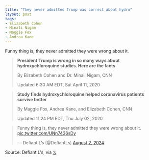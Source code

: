 ```yaml
---
title: "They never admitted Trump was correct about hydro"
layout: post
tags:
- Elizabeth Cohen
- Minali Nigam
- Maggie Fox
- Andrea Kane
---
```


Funny thing is, they never admitted they were wrong about it.

> **President Trump is wrong in so many ways about hydroxychloroquine studies. Here are the facts**
>
> By Elizabeth Cohen and Dr. Minali Nigam, CNN
>
> Updated 6:30 AM EDT, Sat April 11, 2020

> **Study finds hydroxychloroquine helped coronavirus patients survive better**
>
> By Maggie Fox, Andrea Kane, and Elizabeth Cohen, CNN
>
> Updated 11:24 PM EDT, Thu July 02, 2020

<blockquote class="twitter-tweet"><p lang="en" dir="ltr">Funny thing is, they never admitted they were wrong about it. <a href="https://t.co/UNn7436sDy">pic.twitter.com/UNn7436sDy</a></p>&mdash; Defiant L’s (@DefiantLs) <a href="https://twitter.com/DefiantLs/status/1819333358276489382?ref_src=twsrc%5Etfw">August 2, 2024</a></blockquote> <script async src="https://platform.twitter.com/widgets.js" charset="utf-8"></script>

Source: Defiant L's, via [𝕏](https://x.com)
